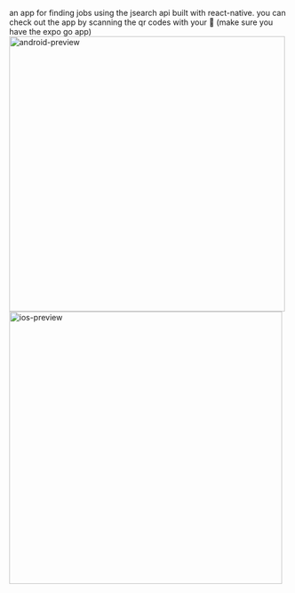 an app for finding jobs using the jsearch api built with react-native. you can check out the app by scanning the qr codes with your 📸  (make sure you have the expo go app) <img width="496" alt="android-preview" src="https://github.com/kouglas/job-app/assets/25935404/5afe2403-823b-485d-ad38-5d4a9df8cb9c">
<img width="491" alt="ios-preview" src="https://github.com/kouglas/job-app/assets/25935404/cc31dd84-a1c5-4e0a-995d-2a424430c331">
